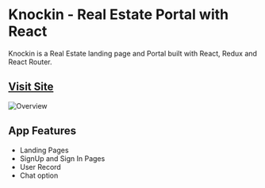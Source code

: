 # Knockin - Real Estate Portal with React

Knockin is a Real Estate landing page and Portal built with React, Redux and React Router.

## [Visit Site](https://knockin-website.surge.sh//)

![Overview](https://i.ibb.co/yQP3LzM/knockin-real-estate-business.png)

## App Features

- Landing Pages
- SignUp and Sign In Pages
- User Record
- Chat option
